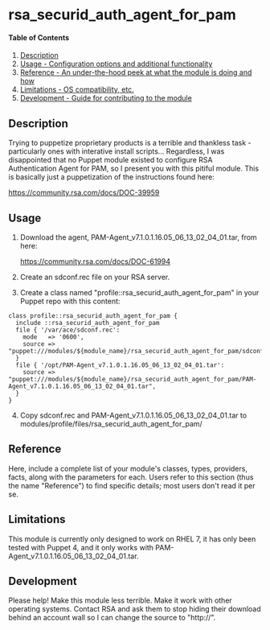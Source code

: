 # rsa_securid_auth_agent_for_pam

#### Table of Contents

1. [Description](#description)
1. [Usage - Configuration options and additional functionality](#usage)
1. [Reference - An under-the-hood peek at what the module is doing and how](#reference)
1. [Limitations - OS compatibility, etc.](#limitations)
1. [Development - Guide for contributing to the module](#development)

## Description

Trying to puppetize proprietary products is a terrible and thankless task -
particularly ones with interative install scripts... Regardless, I was
disappointed that no Puppet module existed to configure RSA Authentication
Agent for PAM, so I present you with this pitiful module. This is basically
just a puppetization of the instructions found here:

https://community.rsa.com/docs/DOC-39959

## Usage

1. Download the agent, PAM-Agent_v7.1.0.1.16.05_06_13_02_04_01.tar, from here:

   https://community.rsa.com/docs/DOC-61994

2. Create an sdconf.rec file on your RSA server.

3. Create a class named "profile::rsa_securid_auth_agent_for_pam" in your
   Puppet repo with this content:

```
class profile::rsa_securid_auth_agent_for_pam {
  include ::rsa_securid_auth_agent_for_pam
  file { '/var/ace/sdconf.rec':
    mode   => '0600',
    source => "puppet:///modules/${module_name}/rsa_securid_auth_agent_for_pam/sdconf.rec",
  }
  file { '/opt/PAM-Agent_v7.1.0.1.16.05_06_13_02_04_01.tar':
    source => "puppet:///modules/${module_name}/rsa_securid_auth_agent_for_pam/PAM-Agent_v7.1.0.1.16.05_06_13_02_04_01.tar",
  }
}
```

4. Copy sdconf.rec and PAM-Agent_v7.1.0.1.16.05_06_13_02_04_01.tar to
   modules/profile/files/rsa_securid_auth_agent_for_pam/

## Reference

Here, include a complete list of your module's classes, types, providers,
facts, along with the parameters for each. Users refer to this section (thus
the name "Reference") to find specific details; most users don't read it per
se.

## Limitations

This module is currently only designed to work on RHEL 7, it has only been tested with Puppet 4, and it only works with PAM-Agent_v7.1.0.1.16.05_06_13_02_04_01.tar.

## Development

Please help! Make this module less terrible. Make it work with other operating systems. Contact RSA and ask them to stop hiding their download behind an account wall so I can change the source to "http://".

